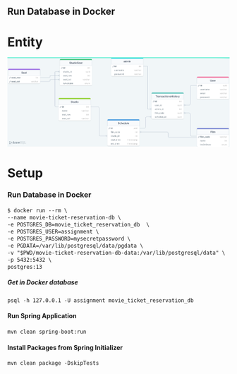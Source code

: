 ## Run Database in Docker

# Entity

![Alt text](/image/entity-movie-ticket-reservation.png "Entity")

# Setup

### Run Database in Docker

```
$ docker run --rm \
--name movie-ticket-reservation-db \
-e POSTGRES_DB=movie_ticket_reservation_db  \
-e POSTGRES_USER=assignment \
-e POSTGRES_PASSWORD=mysecretpassword \
-e PGDATA=/var/lib/postgresql/data/pgdata \
-v "$PWD/movie-ticket-reservation-db-data:/var/lib/postgresql/data" \
-p 5432:5432 \
postgres:13
```

##### Get in Docker database

```
psql -h 127.0.0.1 -U assignment movie_ticket_reservation_db
```

#### Run Spring Application

```
mvn clean spring-boot:run
```

#### Install Packages from Spring Initializer

```
mvn clean package -DskipTests
```
